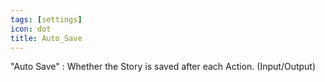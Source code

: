 ```yaml
---
tags: [settings]
icon: dot
title: Auto_Save
---
```

"Auto Save" : Whether the Story is saved after each Action. (Input/Output)